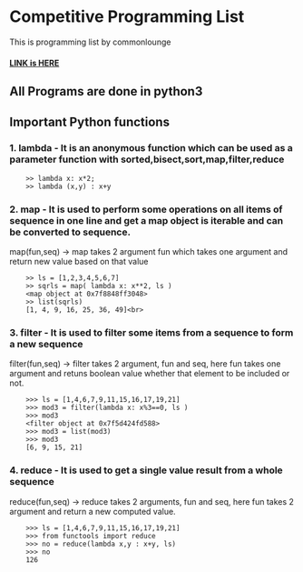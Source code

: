 # Competitive Programming List
This is programming list by commonlounge
#### [LINK is HERE](https://www.commonlounge.com/discussion/5d2822257dfa49328d85fd27cf114441/main?r=fbp&p=cp)
## All Programs are done in python3

## Important Python functions
### 1. lambda - It is an anonymous function which can be used as a parameter function with sorted,bisect,sort,map,filter,reduce
	
```
	>> lambda x: x*2;
	>> lambda (x,y) : x+y
```

### 2. map - It is used to perform some operations on all items of sequence in one line and get a map object is iterable and can be  converted to sequence.
map(fun,seq) -> map takes 2 argument fun which takes one argument and return new value based on that value

```
	>> ls = [1,2,3,4,5,6,7]
	>> sqrls = map( lambda x: x**2, ls )
	<map object at 0x7f8848ff3048>
	>> list(sqrls)
	[1, 4, 9, 16, 25, 36, 49]<br>
```

### 3. filter -  It is used to filter some items from a sequence to form a new sequence
filter(fun,seq) -> filter takes 2 argument, fun and seq, here fun takes one argument and retuns boolean value whether that element to be included or not.
```
	>>> ls = [1,4,6,7,9,11,15,16,17,19,21]
	>>> mod3 = filter(lambda x: x%3==0, ls )
	>>> mod3
	<filter object at 0x7f5d424fd588>
	>>> mod3 = list(mod3)
	>>> mod3
	[6, 9, 15, 21]
```

### 4. reduce - It is used to get a single value result from a whole sequence
reduce(fun,seq) -> reduce takes 2 arguments, fun and seq,
here fun takes 2 argument and return a new computed value.

```
	>>> ls = [1,4,6,7,9,11,15,16,17,19,21]
	>>> from functools import reduce
	>>> no = reduce(lambda x,y : x+y, ls)
	>>> no
	126
```

